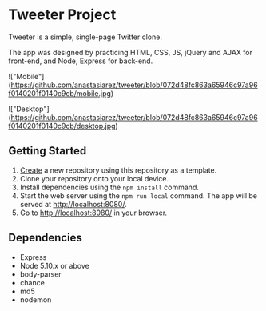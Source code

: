 # Tweeter Project

Tweeter is a simple, single-page Twitter clone.

The app was designed by practicing HTML, CSS, JS, jQuery and AJAX for front-end, and Node, Express for back-end.

!["Mobile"]
(https://github.com/anastasiarez/tweeter/blob/072d48fc863a65946c97a96f0140201f0140c9cb/mobile.jpg)


!["Desktop"]
(https://github.com/anastasiarez/tweeter/blob/072d48fc863a65946c97a96f0140201f0140c9cb/desktop.jpg)



## Getting Started

1. [Create](https://docs.github.com/en/repositories/creating-and-managing-repositories/creating-a-repository-from-a-template) a new repository using this repository as a template.
2. Clone your repository onto your local device.
3. Install dependencies using the `npm install` command.
3. Start the web server using the `npm run local` command. The app will be served at <http://localhost:8080/>.
4. Go to <http://localhost:8080/> in your browser.

## Dependencies

- Express
- Node 5.10.x or above
- body-parser
- chance
- md5
- nodemon
